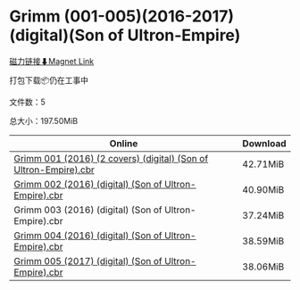 # Grimm (001-005)(2016-2017)(digital)(Son of Ultron-Empire)

[磁力链接⬇Magnet Link](magnet:?xt=urn:btih:8d4148665cb0a495a41db510bd3faf0354981d86&dn=Grimm%20%28001-005%29%282016-2017%29%28digital%29%28Son%20of%20Ultron-Empire%29)

打包下载📦仍在工事中

文件数：5

总大小：197.50MiB

Online | Download
--- | ---
[Grimm 001 (2016) (2 covers) (digital) (Son of Ultron-Empire).cbr](https://github.com/alicewish/markdown/blob/master/comic/Grimm-001-2016-2-covers-digital-Son-of-Ultron-Empire-cbr.md) | 42.71MiB
[Grimm 002 (2016) (digital) (Son of Ultron-Empire).cbr](https://github.com/alicewish/markdown/blob/master/comic/Grimm-002-2016-digital-Son-of-Ultron-Empire-cbr.md) | 40.90MiB
Grimm 003 (2016) (digital) (Son of Ultron-Empire).cbr | 37.24MiB
[Grimm 004 (2016) (digital) (Son of Ultron-Empire).cbr](https://github.com/alicewish/markdown/blob/master/comic/Grimm-004-2016-digital-Son-of-Ultron-Empire-cbr.md) | 38.59MiB
[Grimm 005 (2017) (digital) (Son of Ultron-Empire).cbr](https://github.com/alicewish/markdown/blob/master/comic/Grimm-005-2017-digital-Son-of-Ultron-Empire-cbr.md) | 38.06MiB